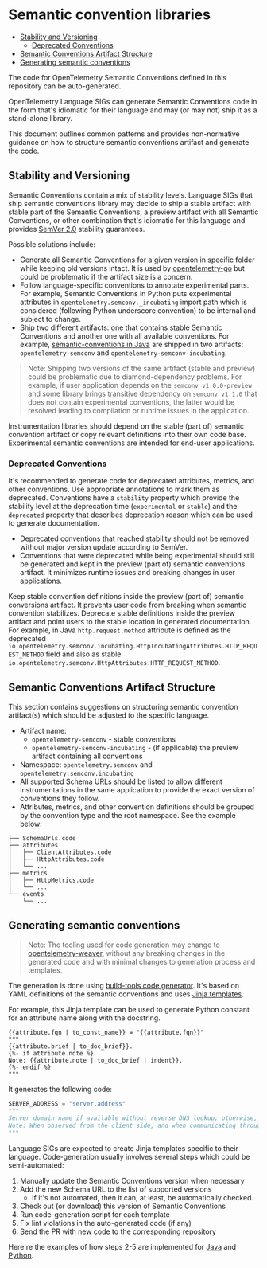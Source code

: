 # Semantic convention libraries

<!-- toc -->

- [Stability and Versioning](#stability-and-versioning)
  - [Deprecated Conventions](#deprecated-conventions)
- [Semantic Conventions Artifact Structure](#semantic-conventions-artifact-structure)
- [Generating semantic conventions](#generating-semantic-conventions)

<!-- tocstop -->

The code for OpenTelemetry Semantic Conventions defined in this repository can be auto-generated.

OpenTelemetry Language SIGs can generate Semantic Conventions code in the form that's idiomatic for
their language and may (or may not) ship it as a stand-alone library.

This document outlines common patterns and provides non-normative guidance on how to structure semantic conventions artifact
and generate the code.

## Stability and Versioning

Semantic Conventions contain a mix of stability levels.
Language SIGs that ship semantic conventions library may decide to ship a stable artifact with stable part of the Semantic Conventions, a preview artifact with all Semantic Conventions, or other combination that's idiomatic for this language and provides [SemVer 2.0](https://semver.org/) stability guarantees.

Possible solutions include:

- Generate all Semantic Conventions for a given version in specific folder while keeping old versions intact. It is used by [opentelemetry-go](https://github.com/open-telemetry/opentelemetry-go/tree/main/semconv/) but could be problematic if the artifact size is a concern.
- Follow language-specific conventions to annotate experimental parts. For example, Semantic Conventions in Python puts experimental attributes in `opentelemetry.semconv._incubating` import path which is considered (following Python underscore convention) to be internal and subject to change.
- Ship two different artifacts: one that contains stable Semantic Conventions and another one with all available conventions. For example, [semantic-conventions in Java](https://github.com/open-telemetry/semantic-conventions-java) are shipped in two artifacts: `opentelemetry-semconv` and `opentelemetry-semconv-incubating`.

> Note:
> Shipping two versions of the same artifact (stable and preview) could be problematic due to diamond-dependency problems.
> For example, if user application depends on the `semconv v1.0.0-preview` and some library brings transitive dependency on `semconv v1.1.0` that does not contain
> experimental conventions, the latter would be resolved leading to compilation or runtime issues in the application.

Instrumentation libraries should depend on the stable (part of) semantic convention artifact or copy relevant definitions into their own code base.
Experimental semantic conventions are intended for end-user applications.

### Deprecated Conventions

It's recommended to generate code for deprecated attributes, metrics, and other conventions. Use appropriate annotations to mark them as deprecated.
Conventions have a `stability` property which provide the stability level at the deprecation time (`experimental` or `stable`) and
the `deprecated` property that describes deprecation reason which can be used to generate documentation.

- Deprecated conventions that reached stability should not be removed without major version update according to SemVer.
- Conventions that were deprecated while being experimental should still be generated and kept in the preview (part of) semantic conventions artifact. It minimizes runtime issues
  and breaking changes in user applications.

Keep stable convention definitions inside the preview (part of) semantic conversions artifact. It prevents user code from breaking when semantic convention stabilizes. Deprecate stable definitions inside the preview artifact and point users to the stable location in generated documentation.
For example, in Java `http.request.method` attribute is defined as the deprecated `io.opentelemetry.semconv.incubating.HttpIncubatingAttributes.HTTP_REQUEST_METHOD` field and also as stable `io.opentelemetry.semconv.HttpAttributes.HTTP_REQUEST_METHOD`.

## Semantic Conventions Artifact Structure

This section contains suggestions on structuring semantic convention artifact(s) which should be adjusted to the specific language.

- Artifact name:
  - `opentelemetry-semconv` - stable conventions
  - `opentelemetry-semconv-incubating` - (if applicable) the preview artifact containing all conventions
- Namespace: `opentelemetry.semconv` and `opentelemetry.semconv.incubating`
- All supported Schema URLs should be listed to allow different instrumentations in the same application to provide the exact version of conventions they follow.
- Attributes, metrics, and other convention definitions should be grouped by the convention type and the root namespace. See the example below:

```
├── SchemaUrls.code
├── attributes
│   ├── ClientAttributes.code
│   ├── HttpAttributes.code
│   └── ...
├── metrics
│   ├── HttpMetrics.code
│   └── ...
└── events
    └── ...
```

## Generating semantic conventions

> Note:
> The tooling used for code generation may change to [opentelemetry-weaver](https://github.com/open-telemetry/weaver),
> without any breaking changes in the generated code and with minimal changes to generation process and templates.

The generation is done using [build-tools code generator](https://github.com/open-telemetry/build-tools/blob/main/semantic-conventions/README.md#code-generator).
It's based on YAML definitions of the semantic conventions and uses [Jinja templates](https://palletsprojects.com/p/jinja/).

For example, this Jinja template can be used to generate Python constant for an attribute name along with the docstring.

```jinja
{{attribute.fqn | to_const_name}} = "{{attribute.fqn}}"
"""
{{attribute.brief | to_doc_brief}}.
{%- if attribute.note %}
Note: {{attribute.note | to_doc_brief | indent}}.
{%- endif %}
"""
```

It generates the following code:

```python
SERVER_ADDRESS = "server.address"
"""
Server domain name if available without reverse DNS lookup; otherwise, IP address or Unix domain socket name.
Note: When observed from the client side, and when communicating through an intermediary, `server.address` SHOULD represent the server address behind any intermediaries, for example proxies, if it's available.
"""
```

Language SIGs are expected to create Jinja templates specific to their language.
Code-generation usually involves several steps which could be semi-automated:

1. Manually update the Semantic Conventions version when necessary
2. Add the new Schema URL to the list of supported versions
   - If it's not automated, then it can, at least, be automatically checked.
3. Check out (or download) this version of Semantic Conventions
4. Run code-generation script for each template
5. Fix lint violations in the auto-generated code (if any)
6. Send the PR with new code to the corresponding repository

Here're the examples of how steps 2-5 are implemented for [Java](https://github.com/open-telemetry/semantic-conventions-java/blob/7da24068eea69dff11a78d59750b115dc4c5854d/build.gradle.kts#L55-L137) and [Python](https://github.com/open-telemetry/opentelemetry-python/blob/397e357dfad3e6ff42c09c74d5945dfdcad24bdd/scripts/semconv/generate.sh).
